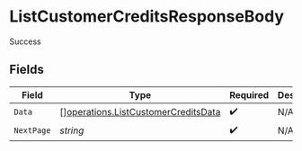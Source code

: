 # ListCustomerCreditsResponseBody

Success


## Fields

| Field                                                                                      | Type                                                                                       | Required                                                                                   | Description                                                                                |
| ------------------------------------------------------------------------------------------ | ------------------------------------------------------------------------------------------ | ------------------------------------------------------------------------------------------ | ------------------------------------------------------------------------------------------ |
| `Data`                                                                                     | [][operations.ListCustomerCreditsData](../../models/operations/listcustomercreditsdata.md) | :heavy_check_mark:                                                                         | N/A                                                                                        |
| `NextPage`                                                                                 | *string*                                                                                   | :heavy_check_mark:                                                                         | N/A                                                                                        |